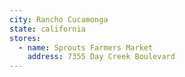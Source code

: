 ```yaml
---
city: Rancho Cucamonga
state: california
stores:
  - name: Sprouts Farmers Market
    address: 7355 Day Creek Boulevard
---
```


